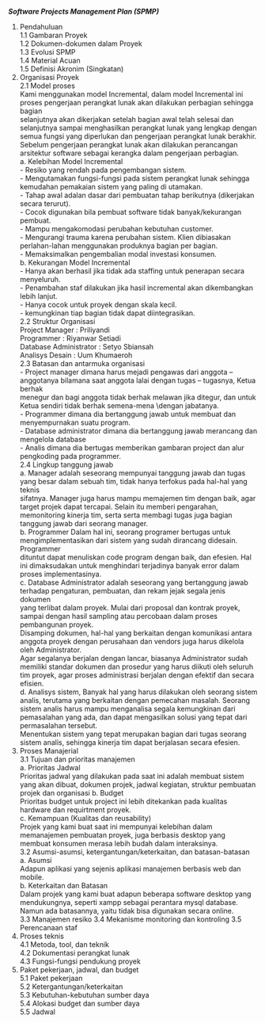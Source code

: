 *__Software Projects Management Plan (SPMP)__*
1. Pendahuluan<br>
    1.1 Gambaran Proyek <br>
    1.2 Dokumen-dokumen dalam Proyek <br>
    1.3 Evolusi SPMP <br>
    1.4 Material Acuan <br>
    1.5 Definisi Akronim (Singkatan) <br>
2. Organisasi Proyek<br>
   2.1 Model proses<br>
        Kami menggunakan model Incremental, dalam model Incremental ini proses pengerjaan perangkat lunak akan dilakukan perbagian sehingga bagian<br>
        selanjutnya akan dikerjakan setelah bagian awal telah selesai dan selanjutnya sampai menghasilkan perangkat lunak yang lengkap dengan<br>semua fungsi yang diperlukan dan pengerjaan perangkat lunak berakhir. Sebelum pengerjaan perangkat lunak akan dilakukan perancangan <br>arsitektur software sebagai kerangka dalam pengerjaan perbagian.<br>
        a. Kelebihan Model Incremental<br>
        - Resiko yang rendah pada pengembangan sistem.<br>
        - Mengutamakan fungsi-fungsi pada sistem perangkat lunak sehingga kemudahan pemakaian sistem yang paling di utamakan.<br>
        - Tahap awal adalan dasar dari pembuatan tahap berikutnya (dikerjakan secara terurut).<br>
        - Cocok digunakan bila pembuat software tidak banyak/kekurangan pembuat.<br>
        - Mampu mengakomodasi perubahan kebutuhan customer.<br> 
        - Mengurangi trauma karena perubahan sistem. Klien dibiasakan perlahan-lahan menggunakan produknya bagian per bagian.<br>
        - Memaksimalkan pengembalian modal investasi konsumen.<br>
        b. Kekurangan Model Incremental<br>
        - Hanya akan berhasil jika tidak ada staffing untuk penerapan secara menyeluruh.<br>
        - Penambahan staf dilakukan jika hasil incremental akan dikembangkan lebih lanjut.<br>
        - Hanya cocok untuk proyek dengan skala kecil.<br>
        - kemungkinan tiap bagian tidak dapat diintegrasikan.<br>
    2.2 Struktur Organisasi<br>
        Project Manager         : Priliyandi<br>
        Programmer              : Riyanwar Setiadi<br>
        Database Administrator  : Setyo Sbiansah<br>
        Analisys Desain         : Uum Khumaeroh<br>
    2.3 Batasan dan antarmuka organisasi<br>
        - Project manager dimana harus mejadi pengawas dari anggota – anggotanya bilamana saat anggota lalai dengan tugas – tugasnya, Ketua berhak<br>
         menegur dan bagi anggota tidak berhak melawan jika ditegur, dan untuk Ketua sendiri tidak berhak semena-mena \dengan jabatanya.<br>
        - Programmer dimana dia bertanggung jawab untuk membuat dan menyempurnakan suatu program.<br>
        - Database administrator dimana dia bertanggung jawab merancang dan mengelola database<br>
        - Analis dimana dia bertugas memberikan gambaran project dan alur pengkoding pada programmer. <br> 
    2.4 Lingkup tanggung jawab<br>
        a. Manager adalah seseorang mempunyai tanggung jawab dan tugas yang besar dalam sebuah tim, tidak hanya terfokus pada hal-hal yang teknis <br> 
        sifatnya. Manager juga harus mampu memajemen tim dengan baik, agar target projek dapat tercapai. Selain itu memberi pengarahan,<br> memonitoring kinerja tim, serta serta membagi tugas juga bagian tanggung jawab dari seorang manager.<br>
        b. Programmer Dalam hal ini, seorang programer bertugas untuk mengimplementasikan dari sistem yang sudah dirancang didesain. Programmer<br> dituntut dapat menuliskan code program dengan baik, dan efesien. Hal ini dimaksudakan untuk menghindari terjadinya banyak error dalam proses implementasinya.<br>
        c. Database Administrator adalah seseorang yang bertanggung jawab terhadap pengaturan, pembuatan, dan rekam jejak segala jenis dokumen <br> yang terlibat dalam proyek. Mulai dari proposal dan kontrak proyek, sampai dengan hasil sampling atau percobaan dalam proses pembangunan proyek. <br>
        Disamping dokumen, hal-hal yang berkaitan dengan komunikasi antara anggota proyek dengan perusahaan dan vendors juga harus dikelola oleh Administrator. <br>
        Agar segalanya berjalan dengan lancar, biasanya Administrator sudah memiliki standar dokumen dan prosedur yang harus diikuti oleh seluruh <br> 
        tim proyek, agar proses administrasi berjalan dengan efektif dan secara efisien. <br>
        d. Analisys sistem, Banyak hal yang harus dilakukan oleh seorang sistem analis, terutama yang berkaitan dengan pemecahan masalah. Seorang <br> 
        sistem analis harus mampu menganalisa segala kemungkinan dari pemasalahan yang ada, dan dapat mengasilkan solusi yang tepat dari permasalahan tersebut. <br> 
         Menentukan sistem yang tepat merupakan bagian dari tugas seorang sistem analis, sehingga kinerja tim dapat berjalasan secara efesien. <br>
3. Proses Manajerial<br>
    3.1 Tujuan dan prioritas manajemen<br>
        a. Prioritas Jadwal <br>
            Prioritas jadwal yang dilakukan pada saat ini adalah membuat sistem yang akan dibuat, dokumen  projek, jadwal  kegiatan, struktur pembuatan projek dan organisasi
        b. Budget <br>
            Prioritas budget untuk project ini lebih ditekankan pada kualitas hardware dan requirtment proyek.  <br>
        c. Kemampuan (Kualitas dan reusability)  <br>
            Projek yang kami buat saat ini mempunyai kelebihan dalam memanajemen pembuatan proyek, juga berbasis desktop yang membuat konsumen merasa lebih budah dalam interaksinya.<br>
    3.2 Asumsi-asumsi, ketergantungan/keterkaitan, dan batasan-batasan<br>
        a. Asumsi <br>
            Adapun aplikasi yang sejenis aplikasi manajemen berbasis web dan mobile. <br>
        b. Keterkaitan dan Batasan  <br>
            Dalam projek yang kami buat adapun beberapa software desktop yang mendukungnya, seperti xampp sebagai perantara mysql database. Namun ada batasannya, yaitu tidak bisa digunakan secara online. <br>
    3.3 Manajemen resiko
	3.4 Mekanisme monitoring dan kontroling
	3.5 Perencanaan staf
4. Proses teknis<br>
	4.1 Metoda, tool, dan teknik<br>
	4.2 Dokumentasi perangkat lunak<br>
	4.3 Fungsi-fungsi pendukung proyek<br>
5. Paket pekerjaan, jadwal, dan budget<br>
	5.1 Paket pekerjaan<br>
	5.2 Ketergantungan/keterkaitan<br>
	5.3 Kebutuhan-kebutuhan sumber daya<br>
	5.4 Alokasi budget dan sumber daya<br>
	5.5 Jadwal<br>

